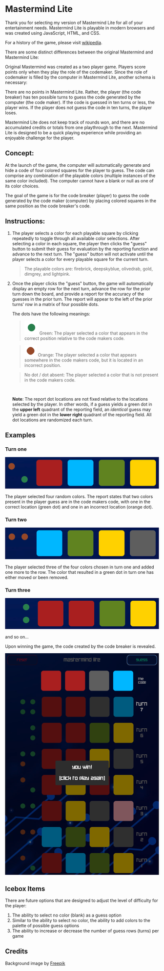 # Mastermind Lite

Thank you for selecting my version of Mastermind Lite for all of your entertainment needs.  Mastermind Lite is playable in modern browsers and was created using JavaScript, HTML, and CSS.

For a history of the game, please visit [wikipedia](https://en.wikipedia.org/wiki/Mastermind_(board_game)).

There are some distinct differences between the original Mastermind and Mastermind Lite:

Original Mastermind was created as a two player game.  Players score points only when they play the role of the codemaker.  Since the role of codemaker is filled by the computer in Mastermind Lite, another schema is necessary:

There are no points in Mastermind Lite.  Rather, the player (the code breaker) has ten possible turns to guess the code generated by the computer (the code maker).  If the code is guessed in ten turns or less, the player wins.  If the player does not guess the code in ten turns, the player loses.

Mastermind Lite does not keep track of rounds won, and there are no accumulated credits or totals from one playthrough to the next.  Mastermind Lite is designed to be a quick playing experience while providing an enjoyable challenge for the player.

## Concept:

At the launch of the game, the computer will automatically generate and hide a code of four colored squares for the player to guess.  The code can comprise any combination of the playable colors (multiple instances of the same color included).  The computer cannot have a blank or null as one of its color choices.

The goal of the game is for the code breaker (player) to guess the code generated by the code maker (computer) by placing colored squares in the same position as the code breaker's code.

## Instructions:

1. The player selects a color for each playable square by clicking repeatedly to toggle through all available color selections.  After selecting a color in each square, the player then clicks the "guess" button to submit their guess for evaluation by the reporting function and advance to the next turn.  The "guess" button will not activate until the player selects a color for every playable square for the current turn.

    > The playable colors are:  firebrick, deepskyblue, olivedrab, gold, dimgrey, and lightpink.

2) Once the player clicks the "guess" button, the game will automatically display an empty row for the next turn, advance the row for the prior turn down the board, and provide a report for the accuracy of the guesses in the prior turn.  The report will appear to the left of the prior turns' row in a matrix of four possible dots.

    The dots have the following meanings:

    > ![green dot](images/greendot.png)
    Green: The player selected a color that appears in the correct position relative to the code makers code.

    > ![orange dot](images/orangedot.png)
    Orange: The player selected a color that appears somewhere in the code makers code, but it is located in an incorrect position.

    > No dot / dot absent:  The player selected a color that is not present in the code makers code.

    <br>

    __Note__: The report dot locations are not fixed relative to the locations selected by the player.  In other words, if a guess yields a green dot in the __upper left__ quadrant of the reporting field, an _identical_ guess may yield a green dot in the __lower right__ quadrant of the reporting field.  All dot locations are randomized each turn.

## Examples

### Turn one

![turn 1](images/turn1.png)

The player selected four random colors.  The report states that two colors present in the player guess are in the code makers code, with one in the correct location (green dot) and one in an incorrect location (orange dot).

### Turn two

![turn 2](images/turn2.png)

The player selected three of the four colors chosen in turn one and added one more to the row.  The color that resulted in a green dot in turn one has either moved or been removed.

### Turn three

![turn 3](images/turn3.png)

and so on...

Upon winning the game, the code created by the code breaker is revealed.

![win screen](images/win.png)

## Icebox Items

There are future options that are designed to adjust the level of difficulty for the player:

1. The ability to select no color (blank) as a guess option
2. Similar to the ability to select no color, the ability to add colors to the palette of possible guess options
3. The ability to increase or decrease the number of guess rows (turns) per game

## Credits

Background image by <a href="https://www.freepik.com/free-vector/gradient-futuristic-background-with-connection-concept_18777126.htm#query=electronic%20background&position=2&from_view=keyword&track=ais&uuid=2c59befd-5342-4f3b-94f5-05b6ccb80e80">Freepik</a>